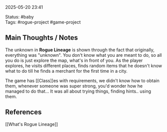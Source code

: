 2025-05-20 23:41

Status: #baby  
Tags:  #rogue-project #game-project 
## Main Thoughts / Notes
The unknown in **Rogue Lineage** is shown through the fact that originally, everything was "unknown". You don't know what you are meant to do, so all you do is just explore the map, what's in front of you. As the player explores, he visits different places, finds random items that he doesn't know what to do till he finds a merchant for the first time in a city.

The game has [[Class]]es with requirements, we didn't know how to obtain them, whenever someone was super strong, you'd wonder how he managed to do that... It was all about trying things, finding hints.. using them.

## References
[[What's Rogue Lineage]]
